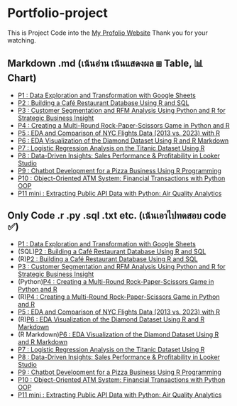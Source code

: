 # Portfolio-project
This is Project Code into the [My Profolio Website](https://phubordin.github.io/My-Portfolio-Website/) Thank you for your watching.

## Markdown .md (เน้นอ่าน เน้นแสดงผล ⊞ Table, 📊 Chart)
- [P1 : Data Exploration and Transformation with Google Sheets](P1-Data-Exploration-and-Transformation-with-Google-Sheets.md)
- [P2 : Building a Café Restaurant Database Using R and SQL](P2-Building-a-Café-Restaurant-Database-Using-R-and-SQL.md)
- [P3 : Customer Segmentation and RFM Analysis Using Python and R for Strategic Business Insight](P3-Customer-Segmentation-and-RFM-Analysis-Using-Python-and-R-for-Strategic-Business-Insight.md)
- [P4 : Creating a Multi-Round Rock-Paper-Scissors Game in Python and R](P4-Creating-a-Multi-Round-Rock-Paper-Scissors-Game-in-Python-and-R.md)
- [P5 : EDA and Comparison of NYC Flights Data (2013 vs. 2023) with R](P5-EDA-and-Comparison-of-NYC-Flights-Data-(2013-vs.-2023)-with-R.md)
- [P6 : EDA Visualization of the Diamond Dataset Using R and R Markdown](P6-EDA-Visualization-of-the-Diamond-Dataset-Using-R-and-R-Markdown.md)
- [P7 : Logistic Regression Analysis on the Titanic Dataset Using R](P7-Logistic-Regression-Analysis-on-the-Titanic-Dataset-Using-R.md)
- [P8 : Data-Driven Insights: Sales Performance & Profitability in Looker Studio](P8-Data-Driven-Insights-Sales-Performance-&-Profitability-in-Looker-Studio.md)
- [P9 : Chatbot Development for a Pizza Business Using R Programming](P9-Chatbot-Development-for-a-Pizza-Business-Using-Programming.md)
- [P10 : Object-Oriented ATM System: Financial Transactions with Python OOP](P10-Object-Oriented-ATM-System-Financial-Transactions-with-Python-OOP.md)
- [P11 mini : Extracting Public API Data with Python: Air Quality Analytics](P11-mini-Extracting-Public-API-Data-with-Python-Air-Quality-Analytics.md)

## Only Code .r .py .sql .txt etc. (เน้นเอาไปทดสอบ code ✅)
- [P1 : Data Exploration and Transformation with Google Sheets](P1-Data-Exploration-and-Transformation-with-Google-Sheets.txt)
- (SQL)[P2 : Building a Café Restaurant Database Using R and SQL](P2-Building-a-Café-Restaurant-Database-Using-R-and-SQL.sql)
- (R)[P2 : Building a Café Restaurant Database Using R and SQL](P2-Building-a-Café-Restaurant-Database-Using-R-and-SQL.r)
- [P3 : Customer Segmentation and RFM Analysis Using Python and R for Strategic Business Insight](P3-Customer-Segmentation-and-RFM-Analysis-Using-Python-and-R-for-Strategic-Business-Insight.r)
- (Python)[P4 : Creating a Multi-Round Rock-Paper-Scissors Game in Python and R](P4-Creating-a-Multi-Round-Rock-Paper-Scissors-Game-in-Python-and-R.py)
- (R)[P4 : Creating a Multi-Round Rock-Paper-Scissors Game in Python and R](P4-Creating-a-Multi-Round-Rock-Paper-Scissors-Game-in-Python-and-R.r)
- [P5 : EDA and Comparison of NYC Flights Data (2013 vs. 2023) with R](P5-EDA-and-Comparison-of-NYC-Flights-Data-(2013-vs.-2023)-with-R.r)
- (R)[P6 : EDA Visualization of the Diamond Dataset Using R and R Markdown](P6-EDA-Visualization-of-the-Diamond-Dataset-Using-R-and-R-Markdown.r)
- (R Markdown)[P6 : EDA Visualization of the Diamond Dataset Using R and R Markdown](P6-EDA-Visualization-of-the-Diamond-Dataset-Using-R-and-R-Markdown.rmd)
- [P7 : Logistic Regression Analysis on the Titanic Dataset Using R](P7-Logistic-Regression-Analysis-on-the-Titanic-Dataset-Using-R.r)
- [P8 : Data-Driven Insights: Sales Performance & Profitability in Looker Studio](P8-Data-Driven-Insights-Sales-Performance-&-Profitability-in-Looker-Studio.txt)
- [P9 : Chatbot Development for a Pizza Business Using R Programming](P9-Chatbot-Development-for-a-Pizza-Business-Using-Programming.r)
- [P10 : Object-Oriented ATM System: Financial Transactions with Python OOP](P10-Object-Oriented-ATM-System-Financial-Transactions-with-Python-OOP.py)
- [P11 mini : Extracting Public API Data with Python: Air Quality Analytics](P11-mini-Extracting-Public-API-Data-with-Python-Air-Quality-Analytics.py)









